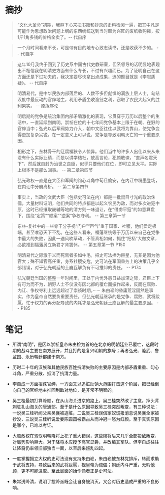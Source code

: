 # 摘抄
> “文化大革命”初期，我静下心来把书籍和抄录的史料检阅一遍，把其中凡是可能作为思想政治问题上纲的东西统统送到当时颇为兴旺的废纸收购摊，按1斤1角多钱的价格全卖了。-- 代自序

> 一个月时间看来不长，可是带有目的地专心致志读书，还是收获不少的。 -- 代自序

> 这年10月我终于回到了历史系中国古代史教研室，但系领导的话明显地表现出不相信我在明清史方面有什么专长，不过有兴趣而已。为了证明自己在这方面还是下过功夫的，我决定要尽快拿出点成果，选的题目就是《李岩质疑》。 -- 代自序

> 明清易代，是中华民族内部落后的、人数不多但彪悍的满族上层人士，勾结汉族中最反动的官绅地主，利用矛盾坐收渔翁之利，窃取了农民大起义的胜利果实。 -- 原版序论

> 明后期的党争是统治集团内部矛盾激化的表现，它贯穿于万历以后整个的生活中，一直延续到南明。崇祯在位的十七年间党争基本上限于在朝、在野的官绅当中；弘光以后军阀势力介入，朝中文臣往往以武将为靠山，使党争变得更加复杂尖锐。在一定意义上可以说，党争是导致明朝灭亡的一个重要原因。

> 相形之下，东林骨干的迂腐褊狭令人惊异。他们当中的许多人出仕以来从来没有什么实际业绩，而是以讲学结社，放高言论，犯颜敢谏，“直声名震天下”，然后就自封为治世之良臣，似乎只要他们在位，即可立见太平。实际上根本不是那么回事。 -- 第二章第四节

> 弘光政权一直是在大臣和军阀的钩心斗角中苟且偷安，在内讧中粉墨登场，在内讧中分崩离析。 -- 第二章第四节

> 事实上，当政的文武大臣（包括史可法在内）都是一批鼠目寸光的政治侏儒。大量材料证明，他们共同的特点都是以起义农民为敌，而对多次进犯中原，这时已经攘取畿辅等地的清方则一味退让，在“借虏平寇”的如意算盘下，围绕“定策”“顺案”“逆案”争权夺利。 -- 第三章第一节

> 东林-复社中的一些骨干分子视“门户”“声气”重于国家、社稷，他们爱走极端，甚至唯恐天下不乱。在这些人看来，福藩继统等于万历以来自己在党争中最大的失败，因此一遇风吹草动，不管真相如何，抓住“把柄”大做文章，必欲推到福藩另立新君才肯罢休。 -- 第五章第一节 P150

> 明清易代之际激于义而死焉者多如牛毛，把史可法捧为巨星，无非是因为他官大；殊不知官高任重，身系社稷安危，史可法在军国重务上的决策几乎全部错误，对于弘光朝廷的土崩瓦解负有不可推卸的责任。 -- P174

> 弘光朝廷当国的整整一年时间里，正处于内忧外患日益加深之际，君臣上下有可为而不为，朝野人士不仅没有因北都的覆亡而振作起来，反而在腐败、内讧、争权夺利上远远超过了崇祯时期。······ 朱由崧的昏庸荒淫固然是事实，作为皇帝自然要负重要责任，但弘光朝廷继承的是党争、腐败、武将跋扈，忙于权力的再分配导致的内耗才是弘光朝廷土崩瓦解的最主要原因。 -- P185



# 笔记
- 所谓“南明”，是因以崇祯皇帝朱由检为首的在北京的明朝廷业已覆亡，这段时期的战斗主要在南方展开，并且打的是复兴明朝的旗号；再者弘光、隆武、鲁监国、永历朝廷都建于南方。

- 历时二十年的汉族和其他民族百姓抗清失败的主要原因是内部矛盾重重、勾心斗角，严重分散、抵消了抗清力量。

- 李自成一方面招徕官绅，一方面又以追赃助饷大范围打击这个阶层，把已经倒向自己的官绅地主推回到敌对地位，是非常不明智的。

- 吴三桂最初打算降顺，在从山海关进京的路上，吴三桂突然改了主意，掉头背刺驻扎山海关的唐通部。至于是什么原因导致吴三桂突然叛变，有三种说法：一说吴三桂听闻父亲吴襄被追赃，二说吴三桂误信家奴谎报消息说吴襄全家被抄没，三说吴三桂听说爱妾陈圆圆被霸占从而冲冠一怒为红颜。至于真实原因是哪个，已难以考证。

- 大顺政权在驾驭明朝降将上犯了重大错误，这些降将后来几乎全部投敌叛变，对局势影响巨大。对于降将本应授予高官显爵，并改编其军队。但李自成往往让降将仍率领旧部独当一面，以至后来叛乱四起。

- 一度掌握拥立大权的史可法没有支持朱由崧，朱由崧被东林党排斥，转而求助于武将支持，导致后来的武将跋扈，视皇帝为傀儡；朝廷内斗严重，无暇他顾，更不可能进取。至此局面的始作俑者正是史可法。

- 朱常淓降清，说明了投降派既会让自身被消灭，又会对历史造成严重的不良影响。